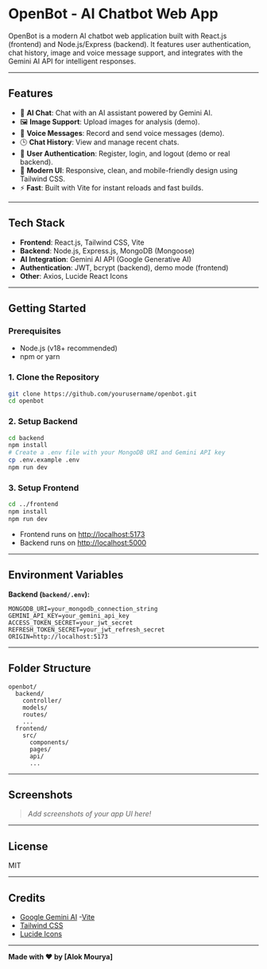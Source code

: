 # OpenBot - AI Chatbot Web App

OpenBot is a modern AI chatbot web application built with React.js (frontend) and Node.js/Express (backend). It features user authentication, chat history, image and voice message support, and integrates with the Gemini AI API for intelligent responses.

---

## Features

- 💬 **AI Chat**: Chat with an AI assistant powered by Gemini AI.
- 🖼️ **Image Support**: Upload images for analysis (demo).
- 🎤 **Voice Messages**: Record and send voice messages (demo).
- 🕒 **Chat History**: View and manage recent chats.
- 🔐 **User Authentication**: Register, login, and logout (demo or real backend).
- 🌙 **Modern UI**: Responsive, clean, and mobile-friendly design using Tailwind CSS.
- ⚡ **Fast**: Built with Vite for instant reloads and fast builds.

---

## Tech Stack

- **Frontend**: React.js, Tailwind CSS, Vite
- **Backend**: Node.js, Express.js, MongoDB (Mongoose)
- **AI Integration**: Gemini AI API (Google Generative AI)
- **Authentication**: JWT, bcrypt (backend), demo mode (frontend)
- **Other**: Axios, Lucide React Icons

---

## Getting Started

### Prerequisites

- Node.js (v18+ recommended)
- npm or yarn

### 1. Clone the Repository

```bash
git clone https://github.com/yourusername/openbot.git
cd openbot
```

### 2. Setup Backend

```bash
cd backend
npm install
# Create a .env file with your MongoDB URI and Gemini API key
cp .env.example .env
npm run dev
```

### 3. Setup Frontend

```bash
cd ../frontend
npm install
npm run dev
```

- Frontend runs on [http://localhost:5173](http://localhost:5173)
- Backend runs on [http://localhost:5000](http://localhost:5000)

---

## Environment Variables

**Backend (`backend/.env`):**
```
MONGODB_URI=your_mongodb_connection_string
GEMINI_API_KEY=your_gemini_api_key
ACCESS_TOKEN_SECRET=your_jwt_secret
REFRESH_TOKEN_SECRET=your_jwt_refresh_secret
ORIGIN=http://localhost:5173
```

---

## Folder Structure

```
openbot/
  backend/
    controller/
    models/
    routes/
    ...
  frontend/
    src/
      components/
      pages/
      api/
      ...
```

---

## Screenshots

> _Add screenshots of your app UI here!_

---

## License

MIT

---

## Credits

- [Google Gemini AI](https://ai.google.dev/)
-[Vite](https://vitejs.dev/)
- [Tailwind CSS](https://tailwindcss.com/)
- [Lucide Icons](https://lucide.dev/)

---

**Made with ❤️ by [Alok Mourya]**